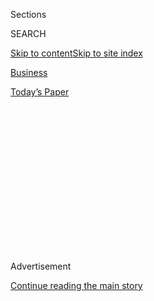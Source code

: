 <div id="app">

<div>

<div>

<div>

<div class="NYTAppHideMasthead css-1q2w90k e1suatyy0">

<div class="section css-ui9rw0 e1suatyy2">

<div class="css-eph4ug er09x8g0">

<div class="css-6n7j50">

</div>

<span class="css-1dv1kvn">Sections</span>

<div class="css-10488qs">

<span class="css-1dv1kvn">SEARCH</span>

</div>

[Skip to content](#site-content)[Skip to site
index](#site-index)

</div>

<div id="masthead-section-label" class="css-1wr3we4 eaxe0e00">

[Business](https://www.nytimes.com/section/business)

</div>

<div class="css-10698na e1huz5gh0">

</div>

</div>

<div id="masthead-bar-one" class="section hasLinks css-15hmgas e1csuq9d3">

<div class="css-uqyvli e1csuq9d0">

</div>

<div class="css-1uqjmks e1csuq9d1">

</div>

<div class="css-9e9ivx">

[](https://myaccount.nytimes.com/auth/login?response_type=cookie&client_id=vi)

</div>

<div class="css-1bvtpon e1csuq9d2">

[Today’s
Paper](https://www.nytimes.com/section/todayspaper)

</div>

</div>

</div>

</div>

<div data-aria-hidden="false">

<div id="site-content" data-role="main">

<div>

<div class="css-1aor85t" style="opacity:0.000000001;z-index:-1;visibility:hidden">

<div class="css-1hqnpie">

<div class="css-epjblv">

<span class="css-17xtcya">[Business](/section/business)</span><span class="css-x15j1o">|</span><span class="css-fwqvlz">Huawei
Risks to Britain Can Be Blunted, U.K. Official Says, in a Rebuff to
U.S.</span>

</div>

<div class="css-k008qs">

<div class="css-1iwv8en">

<span class="css-18z7m18"></span>

<div>

</div>

</div>

<span class="css-1n6z4y">https://nyti.ms/2V7w5Xx</span>

<div class="css-1705lsu">

<div class="css-4xjgmj">

<div class="css-4skfbu" data-role="toolbar" data-aria-label="Social Media Share buttons, Save button, and Comments Panel with current comment count" data-testid="share-tools">

  - 
  - 
  - 
  - 
    
    <div class="css-6n7j50">
    
    </div>

  - 

</div>

</div>

</div>

</div>

</div>

</div>

<div id="NYT_TOP_BANNER_REGION" class="css-13pd83m">

</div>

<div id="top-wrapper" class="css-1sy8kpn">

<div id="top-slug" class="css-l9onyx">

Advertisement

</div>

[Continue reading the main
story](#after-top)

<div class="ad top-wrapper" style="text-align:center;height:100%;display:block;min-height:250px">

<div id="top" class="place-ad" data-position="top" data-size-key="top">

</div>

</div>

<div id="after-top">

</div>

</div>

<div id="sponsor-wrapper" class="css-1hyfx7x">

<div id="sponsor-slug" class="css-19vbshk">

Supported by

</div>

[Continue reading the main
story](#after-sponsor)

<div id="sponsor" class="ad sponsor-wrapper" style="text-align:center;height:100%;display:block">

</div>

<div id="after-sponsor">

</div>

</div>

<div class="css-1vkm6nb ehdk2mb0">

# Huawei Risks to Britain Can Be Blunted, U.K. Official Says, in a Rebuff to U.S.

</div>

<div class="css-79elbk" data-testid="photoviewer-wrapper">

<div class="css-z3e15g" data-testid="photoviewer-wrapper-hidden">

</div>

<div class="css-1a48zt4 ehw59r15" data-testid="photoviewer-children">

![<span class="css-16f3y1r e13ogyst0" data-aria-hidden="true">The Trump
administration has mostly blocked the Chinese firm Huawei from the
United States and has been trying to persuade its European allies to do
the same, citing the risk of
espionage.</span><span class="css-cnj6d5 e1z0qqy90" itemprop="copyrightHolder"><span class="css-1ly73wi e1tej78p0">Credit...</span><span><span>Chris
Wattie/Reuters</span></span></span>](https://static01.nyt.com/images/2019/02/21/business/21HUAWEI1/merlin_150847260_47be6f04-a1f6-4505-bd3a-19a2b536340a-articleLarge.jpg?quality=75&auto=webp&disable=upscale)

</div>

</div>

<div class="css-xt80pu e12qa4dv0">

<div class="css-18e8msd">

<div class="css-vp77d3 epjyd6m0">

<div class="css-1baulvz">

By [<span class="css-1baulvz last-byline" itemprop="name">Adam
Satariano</span>](https://www.nytimes.com/by/adam-satariano)

</div>

</div>

  - Feb. 20,
    2019

  - 
    
    <div class="css-4xjgmj">
    
    <div class="css-d8bdto" data-role="toolbar" data-aria-label="Social Media Share buttons, Save button, and Comments Panel with current comment count" data-testid="share-tools">
    
      - 
      - 
      - 
      - 
        
        <div class="css-6n7j50">
        
        </div>
    
      - 
    
    </div>
    
    </div>

</div>

<div class="css-tk9fsr">

[阅读简体中文版](https://cn.nytimes.com/business/20190221/huawei-uk-trump/ "Read in Simplified Chinese")[閱讀繁體中文版](https://cn.nytimes.com/business/20190221/huawei-uk-trump/zh-hant/ "Read in Traditional Chinese")

</div>

</div>

<div class="section meteredContent css-1r7ky0e" name="articleBody" itemprop="articleBody">

<div class="css-1fanzo5 StoryBodyCompanionColumn">

<div class="css-53u6y8">

LONDON — The Trump administration has spent a year trying to convince
America’s allies in Europe that the Chinese telecommunications giant
Huawei is a grave threat to their national security and should not be
allowed any role in developing new wireless networks.

A top British official indicated Wednesday that the aggressive campaign
may not be working.

The official, Ciaran Martin, who leads Britain’s National Cyber Security
Center, expressed confidence at a conference in Brussels that any
security risks Huawei posed could be managed.

Britain, Mr. Martin noted, has successfully managed the company’s
presence in the country’s telecommunications networks for more than 15
years by subjecting its products to strict security reviews at a
laboratory run by government intelligence officials, and would continue
to do so.

“Our regime is arguably the toughest and most rigorous oversight regime
in the world for Huawei,” he said. He added that the company’s equipment
“is not in any sensitive networks, including those of the government.”

</div>

</div>

<div class="css-1fanzo5 StoryBodyCompanionColumn">

<div class="css-53u6y8">

“Its kit is part of a balanced supply chain with other suppliers,” Mr.
Martin said.

As Britain’s cellphone carriers begin to build 5G networks, officials
are considering if, and how, Huawei fits into the effort. With a final
decision expected by the end of the year, Mr. Martin’s remarks suggest
the British government is unmoved by the Trump administration’s
offensive against the company.

Because Britain belongs to the Five Eyes intelligence-sharing alliance
with the United States, whatever it decides on Huawei is likely to
affect how other countries treat the company. Germany is also
considering allowing Huawei in parts of its network, [The Wall Street
Journal](https://www.wsj.com/articles/in-rebuke-to-u-s-germany-considers-letting-huawei-in-11550577810)
reported on Tuesday.

Europe has become a key battleground in the debate over Huawei. While
the company has mostly been blocked in the United States, it is well
established in Europe, working closely with carriers like Deutsche
Telekom, Vodafone and BT Group. The region is Huawei’s second-largest
market after China.

</div>

</div>

<div class="css-79elbk" data-testid="photoviewer-wrapper">

<div class="css-z3e15g" data-testid="photoviewer-wrapper-hidden">

</div>

<div class="css-1a48zt4 ehw59r15" data-testid="photoviewer-children">

![<span class="css-16f3y1r e13ogyst0" data-aria-hidden="true">A top
British cybersecurity official said Britain had been managing Huawei’s
activities in its telecommunications networks by subjecting its products
to strict security
reviews.</span><span class="css-cnj6d5 e1z0qqy90" itemprop="copyrightHolder"><span class="css-1ly73wi e1tej78p0">Credit...</span><span>Andy
Wong/Associated
Press</span></span>](https://static01.nyt.com/images/2019/02/21/business/21huawei3/merlin_149923791_ae8ca94c-e4ec-486a-ad45-8f7a26f052a2-articleLarge.jpg?quality=75&auto=webp&disable=upscale)

</div>

</div>

<div class="css-1fanzo5 StoryBodyCompanionColumn">

<div class="css-53u6y8">

If Britain does not ban Huawei, it would be a defeat for the White
House. In private intelligence briefings and public speeches, American
officials have warned that Huawei is beholden to the Chinese government,
and that countries allowing its equipment to be installed as part of 5G
networks will open themselves up to espionage.

</div>

</div>

<div class="css-1fanzo5 StoryBodyCompanionColumn">

<div class="css-53u6y8">

Vice President Mike Pence, in [a speech last
week](https://www.whitehouse.gov/briefings-statements/remarks-vice-president-pence-2019-munich-security-conference-munich-germany/)
at an international security conference in Munich, took a direct swipe
at Huawei, warning America’s allies “to be vigilant and to reject any
enterprise that would compromise the integrity of our communications
technology or national security systems.”

Administration officials have also said that decisions about where the
United States puts military bases and troops could be affected by
whether countries’ networks have such equipment.

On Thursday, [President Trump posted on
Twitter](https://twitter.com/realDonaldTrump/status/1098581869233344512?ref_src=twsrc%5Egoogle%7Ctwcamp%5Eserp%7Ctwgr%5Etweet)
that American companies needed to step up the deployment 5G technology
or risk falling behind other countries.

*\[*[*What
is 5G?*](https://www.nytimes.com/2018/12/31/technology/personaltech/5g-what-you-need-to-know.html)
*Here’s what you need to know about the next-generation network.\]*

Huawei has forcefully denied accusations that it is an instrument of the
Chinese government. The company is the world’s largest maker of
telecommunications equipment — selling antennas, base stations and other
products used by the operators of the world’s largest wireless networks.

The 5G networks are considered critical to the global economy, providing
not just hyper-fast internet speeds, but also new capabilities for
sensors, robots, autonomous vehicles, and other data-hungry devices and
services. In Europe alone, mobile operators are expected to invest at
least $340 billion to develop the networks, according to the wireless
trade body GSMA.

Huawei’s founder, [Ren
Zhengfei](https://www.nytimes.com/2019/02/18/technology/huawei-ren-zhengfei-bbc.html),
whose daughter, Meng Wanzhou, also a top company executive, was
[arrested in December by the Canadian
authorities](https://www.nytimes.com/2018/12/05/business/huawei-cfo-arrest-canada-extradition.html?module=inline)
at the request of the United States, denounced America’s campaign in an
interview with BBC this week. He called the actions “politically
motivated,” and vowed that there was “no way the U.S. can crush” the
company.

</div>

</div>

<div class="css-1fanzo5 StoryBodyCompanionColumn">

<div class="css-53u6y8">

In Britain, one of Huawei’s most important markets, the government’s
treatment of the company has long been debated. A report published on
Wednesday by the Royal United Services Institute, a defense think tank,
said that “allowing Huawei’s participation is at best naïve, at worst
irresponsible.”

</div>

</div>

<div class="css-79elbk" data-testid="photoviewer-wrapper">

<div class="css-z3e15g" data-testid="photoviewer-wrapper-hidden">

</div>

<div class="css-1a48zt4 ehw59r15" data-testid="photoviewer-children">

<div class="css-1xdhyk6 erfvjey0">

<span class="css-1ly73wi e1tej78p0">Image</span>

<div class="css-zjzyr8">

<div data-testid="lazyimage-container" style="height:261px">

</div>

</div>

</div>

<span class="css-16f3y1r e13ogyst0" data-aria-hidden="true">Richard Yu,
chief executive of the Huawei Consumer Business Group, showing the
company’s 5G chip Balong 5G01 before the Mobile World Congress in
Barcelona, Spain, last
year.</span><span class="css-cnj6d5 e1z0qqy90" itemprop="copyrightHolder"><span class="css-1ly73wi e1tej78p0">Credit...</span><span>Albert
Gea/Reuters</span></span>

</div>

</div>

<div class="css-1fanzo5 StoryBodyCompanionColumn">

<div class="css-53u6y8">

The British strategy for dealing with Huawei has traditionally involved
containment. The country operates a research lab outside London to
review Huawei’s products and code, and publishes an annual review of the
company’s technology. Last year, Britain criticized Huawei for
engineering and supply-chain flaws.

“We will monitor and report on progress, and we will not declare the
problems are on the path to being solved unless and until there is clear
evidence that this is the case,” Mr. Martin said in his remarks on
Wednesday. “We will not compromise on the improvements we need to see
from Huawei.”

American officials have argued that 5G networks are much more complex
than existing systems, and that the many lines of constantly updating
code make the systems nearly impossible to protect entirely.

Peter Chase, a senior fellow at the German Marshall Fund specializing in
trans-Atlantic policy, said that a determination by British officials
that Huawei could be handled as a manageable risk would undercut the
argument that the company posed an existential risk.

“They’ve made a pretty hardheaded evaluation that the United States was
exaggerating the extent of the problem,” said Mr. Chase, a former
American diplomat to London. “I don’t think they did that to please the
Chinese.”

In his speech in Brussels, Mr. Martin said cybersecurity risks were not
confined to one company.

“The supply chain, and where suppliers are from, is one issue, but it is
not the only issue,” he said. Last year, he added, his organization
“publicly attributed some attacks on U.K. networks, including telecoms
networks, to Russia.”

</div>

</div>

<div class="css-1fanzo5 StoryBodyCompanionColumn">

<div class="css-53u6y8">

“As far as we know, those networks didn’t have any Russian kit in them,
anywhere,” he said.

The dispute over what risk the company presents has complicated
Britain’s efforts to avoid becoming entangled in the trade war between
the United States and China. As it prepares to exit the European Union,
Britain is seeking new trade deals with both Washington and Beijing.

China is a small but growing trade partner with Britain. Businesses
exported a record 22.3 billion pounds, about $28.8 billion, worth of
goods to China in 2017, making it Britain’s sixth-largest trading
partner. The United States is the largest, accounting for £112.2 billion
worth of exports in 2017, according to a
[report](https://researchbriefings.parliament.uk/ResearchBriefing/Summary/CBP-7379)
from Parliament this month.

</div>

</div>

</div>

<div>

</div>

<div>

</div>

<div>

</div>

<div>

<div id="bottom-wrapper" class="css-1ede5it">

<div id="bottom-slug" class="css-l9onyx">

Advertisement

</div>

[Continue reading the main
story](#after-bottom)

<div id="bottom" class="ad bottom-wrapper" style="text-align:center;height:100%;display:block;min-height:90px">

</div>

<div id="after-bottom">

</div>

</div>

</div>

</div>

</div>

## Site Index

<div>

</div>

## Site Information Navigation

  - [© <span>2020</span> <span>The New York Times
    Company</span>](https://help.nytimes.com/hc/en-us/articles/115014792127-Copyright-notice)

<!-- end list -->

  - [NYTCo](https://www.nytco.com/)
  - [Contact
    Us](https://help.nytimes.com/hc/en-us/articles/115015385887-Contact-Us)
  - [Work with us](https://www.nytco.com/careers/)
  - [Advertise](https://nytmediakit.com/)
  - [T Brand Studio](http://www.tbrandstudio.com/)
  - [Your Ad
    Choices](https://www.nytimes.com/privacy/cookie-policy#how-do-i-manage-trackers)
  - [Privacy](https://www.nytimes.com/privacy)
  - [Terms of
    Service](https://help.nytimes.com/hc/en-us/articles/115014893428-Terms-of-service)
  - [Terms of
    Sale](https://help.nytimes.com/hc/en-us/articles/115014893968-Terms-of-sale)
  - [Site
    Map](https://spiderbites.nytimes.com)
  - [Help](https://help.nytimes.com/hc/en-us)
  - [Subscriptions](https://www.nytimes.com/subscription?campaignId=37WXW)

</div>

</div>

</div>

</div>
